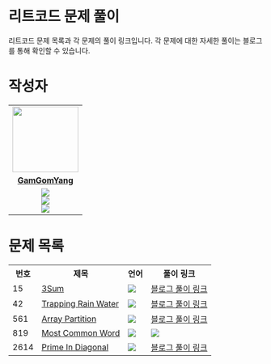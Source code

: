 # 리트코드 문제 풀이

리트코드 문제 목록과 각 문제의 풀이 링크입니다. 각 문제에 대한 자세한 풀이는 블로그를 통해 확인할 수 있습니다.



# 작성자
<table>
 <tr>
    <td align="center"><a href="https://github.com/jinny-l"><img src="https://avatars.githubusercontent.com/GamGomYang" width="130px;" alt=""></a></td>
  </tr>
  <tr>
    <td align="center"><a href="https://github.com/GamGomYang"><b>GamGomYang</b></a></td>
  </tr>
  <tr> 
    <td align="center">  <img src="https://img.shields.io/badge/-Python-blue?logo=python"><br/>
    <img src="https://img.shields.io/badge/-Java-orange?logo=java"><br/>
    <img src="https://img.shields.io/badge/-Kotlin-purple?logo=kotlin"><br/>
  </tr> 
</table>


<h1>문제 목록</h1>

<table>
  <tr>
    <th>번호</th>
    <th>제목</th>
    <th>언어</th>
    <th>풀이 링크</th>
  </tr>
   <tr>
    <td>15</td>
    <td><a href="https://leetcode.com/problems/3sum/description/">3Sum</a></td>
    <td><img src="https://img.shields.io/badge/-Java-orange?logo=java"/></td>
    <td><a href="https://blog.naver.com/gamgomyang/223520545753">블로그 풀이 링크</a></td>
  </tr>
  <tr>
    <td>42</td>
    <td><a href="https://leetcode.com/problems/trapping-rain-water/description/">Trapping Rain Water</a></td>
    <td><img src="https://img.shields.io/badge/-Python-blue?logo=python" /></td>
    <td><a href="https://blog.naver.com/gamgomyang/223439892381">블로그 풀이 링크</a></td>
  </tr>
  <tr>
    <td>561</td>
    <td><a href="https://leetcode.com/problems/array-partition/description/">Array Partition</a></td>
    <td><img src="https://img.shields.io/badge/-Python-blue?logo=python" /></td>
    <td><a href="https://blog.naver.com/gamgomyang/223440019500">블로그 풀이 링크</a></td>
  </tr>
     <tr>
    <td>819</td>
    <td><a href="">Most Common Word</a></td>
    <td><img src="https://img.shields.io/badge/-Java-orange?logo=java"/></td>
    <td><img src="https://leetcode.com/problems/most-common-word/description/"/></td>

  </tr>
  <tr>
    <td>2614</td>
    <td><a href="https://leetcode.com/problems/prime-in-diagonal/description/">Prime In Diagonal</a></td>
    <td><img src="https://img.shields.io/badge/-Python-blue?logo=python" /></td>
    <td><a href="https://blog.naver.com/gamgomyang/223499211433">블로그 풀이 링크</a></td>
  </tr>
</table>



